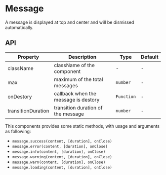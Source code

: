 # Message

A message is displayed at top and center and will be dismissed automatically.

<div id="demos"></div>

## API

<div class="api-container">

| Property           | Description                          | Type       | Default |
| ------------------ | ------------------------------------ | ---------- | ------- |
| className          | className of the component           | -          | -       |
| max                | maximum of the total messages        | `number`   | -       |
| onDestory          | callback when the message is destory | `Function` | -       |
| transitionDuration | transition duration of the message   | `number`   | -       |

This components provides some static methods, with usage and arguments as following:

- `message.success(content, [duration], onClose)`
- `message.error(content, [duration], onClose)`
- `message.info(content, [duration], onClose)`
- `message.warning(content, [duration], onClose)`
- `message.warn(content, [duration], onClose)`
- `message.loading(content, [duration], onClose)`

</div>
